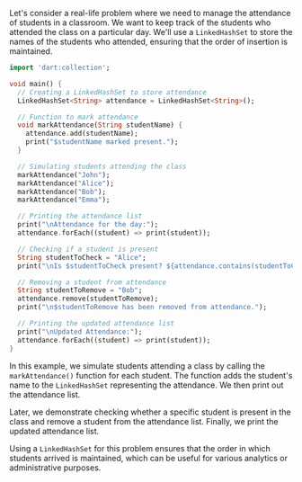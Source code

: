 Let's consider a real-life problem where we need to manage the attendance of students in a classroom. We want to keep track of the students who attended the class on a particular day. We'll use a `LinkedHashSet` to store the names of the students who attended, ensuring that the order of insertion is maintained.

```dart
import 'dart:collection';

void main() {
  // Creating a LinkedHashSet to store attendance
  LinkedHashSet<String> attendance = LinkedHashSet<String>();

  // Function to mark attendance
  void markAttendance(String studentName) {
    attendance.add(studentName);
    print("$studentName marked present.");
  }

  // Simulating students attending the class
  markAttendance("John");
  markAttendance("Alice");
  markAttendance("Bob");
  markAttendance("Emma");

  // Printing the attendance list
  print("\nAttendance for the day:");
  attendance.forEach((student) => print(student));

  // Checking if a student is present
  String studentToCheck = "Alice";
  print("\nIs $studentToCheck present? ${attendance.contains(studentToCheck) ? "Yes" : "No"}");

  // Removing a student from attendance
  String studentToRemove = "Bob";
  attendance.remove(studentToRemove);
  print("\n$studentToRemove has been removed from attendance.");

  // Printing the updated attendance list
  print("\nUpdated Attendance:");
  attendance.forEach((student) => print(student));
}
```

In this example, we simulate students attending a class by calling the `markAttendance()` function for each student. The function adds the student's name to the `LinkedHashSet` representing the attendance. We then print out the attendance list.

Later, we demonstrate checking whether a specific student is present in the class and remove a student from the attendance list. Finally, we print the updated attendance list.

Using a `LinkedHashSet` for this problem ensures that the order in which students arrived is maintained, which can be useful for various analytics or administrative purposes.
